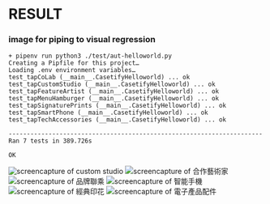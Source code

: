 # RESULT

### image for piping to visual regression

```
+ pipenv run python3 ./test/aut-helloworld.py
Creating a Pipfile for this project…
Loading .env environment variables…
test_tapCoLab (__main__.CasetifyHelloworld) ... ok
test_tapCustomStudio (__main__.CasetifyHelloworld) ... ok
test_tapFeatureArtist (__main__.CasetifyHelloworld) ... ok
test_tapMenuHamburger (__main__.CasetifyHelloworld) ... ok
test_tapSignaturePrints (__main__.CasetifyHelloworld) ... ok
test_tapSmartPhone (__main__.CasetifyHelloworld) ... ok
test_tapTechAccessories (__main__.CasetifyHelloworld) ... ok

----------------------------------------------------------------------
Ran 7 tests in 389.726s

OK
```

![screencapture of custom studio](https://github.com/louiscklaw/casetify-tryout/raw/master/docs/zh_left_nav_menu_custom_studio.jpg)
![screencapture of 合作藝術家](https://github.com/louiscklaw/casetify-tryout/raw/master/docs/zh_left_nav_menu_%E5%90%88%E4%BD%9C%E8%97%9D%E8%A1%93%E5%AE%B6.jpg)
![screencapture of 品牌聯乘](https://github.com/louiscklaw/casetify-tryout/raw/master/docs/zh_left_nav_menu_%E5%93%81%E7%89%8C%E8%81%AF%E4%B9%98.jpg)
![screencapture of 智能手機](https://github.com/louiscklaw/casetify-tryout/raw/master/docs/zh_left_nav_menu_%E6%99%BA%E8%83%BD%E6%89%8B%E6%A9%9F.jpg)
![screencapture of 經典印花](https://github.com/louiscklaw/casetify-tryout/raw/master/docs/zh_left_nav_menu_%E7%B6%93%E5%85%B8%E5%8D%B0%E8%8A%B1.jpg)
![screencapture of 電子產品配件](https://github.com/louiscklaw/casetify-tryout/raw/master/docs/zh_left_nav_menu_%E9%9B%BB%E5%AD%90%E7%94%A2%E5%93%81%E9%85%8D%E4%BB%B6.jpg)